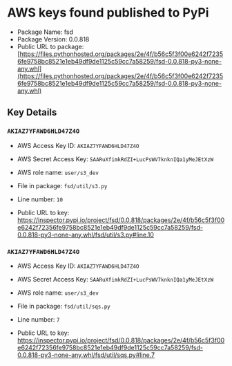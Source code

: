 # AWS keys found published to PyPi

* Package Name: fsd
* Package Version: 0.0.818
* Public URL to package: [https://files.pythonhosted.org/packages/2e/4f/b56c5f3f00e6242f72356fe9758bc8521e1eb49df9de1125c59cc7a58259/fsd-0.0.818-py3-none-any.whl](https://files.pythonhosted.org/packages/2e/4f/b56c5f3f00e6242f72356fe9758bc8521e1eb49df9de1125c59cc7a58259/fsd-0.0.818-py3-none-any.whl)

## Key Details

### `AKIAZ7YFAWD6HLD47Z4O`

* AWS Access Key ID: `AKIAZ7YFAWD6HLD47Z4O`
* AWS Secret Access Key: `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` 
* AWS role name: `user/s3_dev`
* File in package: `fsd/util/s3.py`
* Line number: `10`

* Public URL to key: https://inspector.pypi.io/project/fsd/0.0.818/packages/2e/4f/b56c5f3f00e6242f72356fe9758bc8521e1eb49df9de1125c59cc7a58259/fsd-0.0.818-py3-none-any.whl/fsd/util/s3.py#line.10



### `AKIAZ7YFAWD6HLD47Z4O`

* AWS Access Key ID: `AKIAZ7YFAWD6HLD47Z4O`
* AWS Secret Access Key: `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` 
* AWS role name: `user/s3_dev`
* File in package: `fsd/util/sqs.py`
* Line number: `7`

* Public URL to key: https://inspector.pypi.io/project/fsd/0.0.818/packages/2e/4f/b56c5f3f00e6242f72356fe9758bc8521e1eb49df9de1125c59cc7a58259/fsd-0.0.818-py3-none-any.whl/fsd/util/sqs.py#line.7


